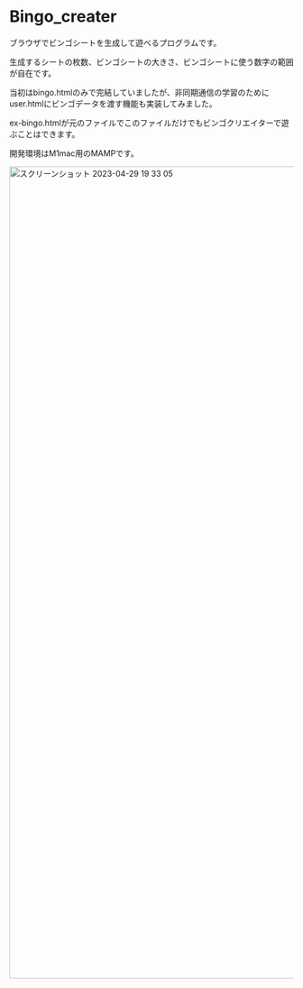 # Bingo_creater
  ブラウザでビンゴシートを生成して遊べるプログラムです。
  
  生成するシートの枚数、ビンゴシートの大きさ、ビンゴシートに使う数字の範囲が自在です。
  
  当初はbingo.htmlのみで完結していましたが、非同期通信の学習のためにuser.htmlにビンゴデータを渡す機能も実装してみました。
  
  ex-bingo.htmlが元のファイルでこのファイルだけでもビンゴクリエイターで遊ぶことはできます。
  
  開発環境はM1mac用のMAMPです。


<img width="1440" alt="スクリーンショット 2023-04-29 19 33 05" src="https://user-images.githubusercontent.com/131146548/235298245-d886fecc-522e-4ebf-8cab-356e76948381.png">
